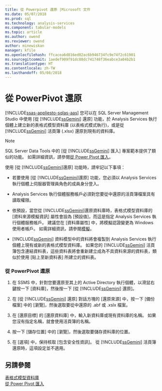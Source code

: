 ```yaml
---
title: 從 Powerpivot 還原 |Microsoft 文件
ms.date: 05/07/2018
ms.prod: sql
ms.technology: analysis-services
ms.component: tabular-models
ms.topic: article
ms.author: owend
ms.reviewer: owend
author: minewiskan
manager: kfile
ms.openlocfilehash: ffcacea6d816ed02ac6b946734fc9e74f2c61901
ms.sourcegitcommit: 1aedef909f91dc88dc741748f36eabce3a04b2b1
ms.translationtype: HT
ms.contentlocale: zh-TW
ms.lasthandoff: 05/08/2018
---
```

# <a name="restore-from-power-pivot"></a>從 PowerPivot 還原
[!INCLUDE[ssas-appliesto-sqlas-aas](../../includes/ssas-appliesto-sqlas-aas.md)]
  您可以在 SQL Server Management Studio 中使用 [從 [!INCLUDE[ssGemini](../../includes/ssgemini-md.md)] 還原] 功能，於 Analysis Services 執行個體上建立新的表格式模型資料庫 (以表格式模式執行)，或是從 [!INCLUDE[ssGemini](../../includes/ssgemini-md.md)] 活頁簿 (.xlsx) 還原到現有的資料庫。  
  
> [!NOTE]  
>  SQL Server Data Tools 中的 [從 [!INCLUDE[ssGemini](../../includes/ssgemini-md.md)] 匯入] 專案範本提供了類似的功能。 如需詳細資訊，請參閱[從 Power Pivot 匯入](../../analysis-services/tabular-models/import-from-power-pivot-ssas-tabular.md)。  
  
 使用 [從 [!INCLUDE[ssGemini](../../includes/ssgemini-md.md)]還原] 功能時，請牢記以下事項：  
  
-   若要使用 [從 [!INCLUDE[ssGemini](../../includes/ssgemini-md.md)]還原] 功能，您必須以 Analysis Services 執行個體上伺服器管理員角色的成員身分登入。  
  
-   Analysis Services 執行個體服務帳戶必須對您要從中還原的活頁簿檔案具有讀取權限。  
  
-   依預設，當您從 [!INCLUDE[ssGemini](../../includes/ssgemini-md.md)]還原資料庫時，表格式模型資料庫的 [資料來源模擬資訊] 屬性會設為 [預設值]，而這是指定 Analysis Services 執行個體服務帳戶。 建議您在 [資料庫屬性] 中，將模擬認證變更為 Windows 使用者帳戶。 如需詳細資訊，請參閱[模擬](../../analysis-services/tabular-models/impersonation-ssas-tabular.md)。  
  
-   [!INCLUDE[ssGemini](../../includes/ssgemini-md.md)] 資料模型中的資料將會複製到 Analysis Services 執行個體上現有或新的表格式模型資料庫。 如果您的 [!INCLUDE[ssGemini](../../includes/ssgemini-md.md)] 活頁簿包含連結資料表，這些資料表將會重新建立成為不具資料來源的資料表，類似於使用 [貼上至新資料表] 所建立的資料表。  
  
### <a name="to-restore-from-power-pivot"></a>從 PowerPivot 還原  
  
1.  在 SSMS 中，針對您要還原至其上的 Active Directory 執行個體，以滑鼠右鍵按一下 [資料庫]，然後按一下 [從 [!INCLUDE[ssGemini](../../includes/ssgemini-md.md)] 還原]。  
  
2.  在 [從 [!INCLUDE[ssGemini](../../includes/ssgemini-md.md)] 還原] 對話方塊的 [還原來源] 中，按一下 [備份檔案] 中的 [瀏覽]，然後選取要從中還原的 .abf 或 .xslx 檔案。  
  
3.  在 [還原目標] 的 [還原資料庫] 中，輸入新資料庫或現有資料庫的名稱。 如果您沒有指定名稱，就會使用活頁簿的名稱。  
  
4.  按一下 [儲存位置] 中的 [瀏覽]，然後選取要儲存資料庫的位置。  
  
5.  在 [選項] 中，保持核取 [包含安全性資訊]。 從 [!INCLUDE[ssGemini](../../includes/ssgemini-md.md)] 活頁簿還原時，這項設定並不適用。  
  
## <a name="see-also"></a>另請參閱  
 [表格式模型資料庫](../../analysis-services/tabular-models/tabular-model-databases-ssas-tabular.md)   
 [從 Power Pivot 匯入](../../analysis-services/tabular-models/import-from-power-pivot-ssas-tabular.md)  
  
  
